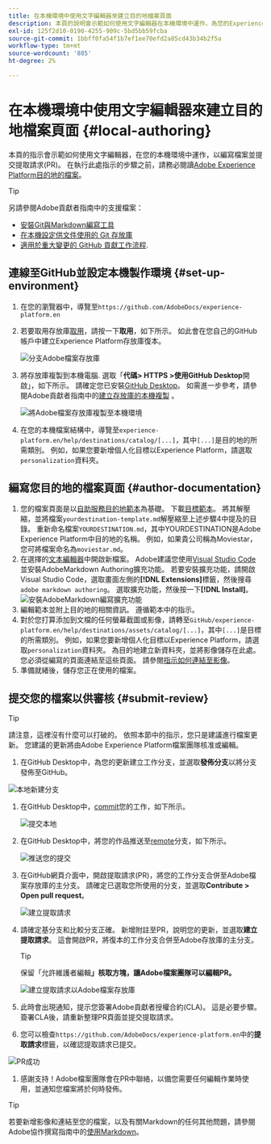 ```yaml
---
title: 在本機環境中使用文字編輯器來建立目的地檔案頁面
description: 本頁的說明會示範如何使用文字編輯器在本機環境中運作，為您的Experience Platform目的地製作檔案頁面並提交以供審核。
exl-id: 125f2d10-0190-4255-909c-5bd5bb59fcba
source-git-commit: 1bbff0fa54f1b7ef1ee70efd2a85cd43b34b2f5a
workflow-type: tm+mt
source-wordcount: '885'
ht-degree: 2%

---
```


# 在本機環境中使用文字編輯器來建立目的地檔案頁面 {#local-authoring}

本頁的指示會示範如何使用文字編輯器，在您的本機環境中運作，以編寫檔案並提交提取請求(PR)。 在執行此處指示的步驟之前，請務必閱讀[Adobe Experience Platform目的地的檔案](./documentation-instructions.md)。

>[!TIP]
>
>另請參閱Adobe貢獻者指南中的支援檔案：
>* [安裝Git與Markdown編寫工具](https://experienceleague.adobe.com/docs/contributor/contributor-guide/setup/install-tools.html?lang=en)
>* [在本機設定供文件使用的 Git 存放庫](https://experienceleague.adobe.com/docs/contributor/contributor-guide/setup/local-repo.html?lang=en)
>* [適用於重大變更的 GitHub 貢獻工作流程](https://experienceleague.adobe.com/docs/contributor/contributor-guide/setup/full-workflow.html?lang=en).


## 連線至GitHub並設定本機製作環境 {#set-up-environment}

1. 在您的瀏覽器中，導覽至`https://github.com/AdobeDocs/experience-platform.en`
2. 若要取用存放庫[取用](https://experienceleague.adobe.com/docs/contributor/contributor-guide/setup/local-repo.html?lang=en#fork-the-repository)，請按一下&#x200B;**取用**，如下所示。 如此會在您自己的GitHub帳戶中建立Experience Platform存放庫復本。

   ![分支Adobe檔案存放庫](./assets/ssd-fork-repository.gif)

3. 將存放庫複製到本機電腦. 選取「**代碼> HTTPS >使用GitHub Desktop**&#x200B;開啟」，如下所示。 請確定您已安裝[GitHub Desktop](https://desktop.github.com/)。 如需進一步參考，請參閱Adobe貢獻者指南中的[建立存放庫的本機複製](https://experienceleague.adobe.com/docs/contributor/contributor-guide/setup/local-repo.html?lang=en#create-a-local-clone-of-the-repository) 。

   ![將Adobe檔案存放庫複製至本機環境](./assets/clone-local.png)

4. 在您的本機檔案結構中，導覽至`experience-platform.en/help/destinations/catalog/[...]`，其中`[...]`是目的地的所需類別。 例如，如果您要新增個人化目標以Experience Platform，請選取`personalization`資料夾。

## 編寫您目的地的檔案頁面 {#author-documentation}

1. 您的檔案頁面是以[自助服務目的地範本](./self-service-template.md)為基礎。 下載[目標範本](assets/yourdestination-template.zip)。 將其解壓縮，並將檔案`yourdestination-template.md`解壓縮至上述步驟4中提及的目錄。  重新命名檔案`YOURDESTINATION.md`，其中YOURDESTINATION是Adobe Experience Platform中目的地的名稱。 例如，如果貴公司稱為Moviestar，您可將檔案命名為`moviestar.md`。
2. 在選擇的[文本編輯器](https://experienceleague.adobe.com/docs/contributor/contributor-guide/setup/install-tools.html?lang=en#understand-markdown-editors)中開啟新檔案。 Adobe建議您使用[Visual Studio Code](https://code.visualstudio.com/)並安裝AdobeMarkdown Authoring擴充功能。 若要安裝擴充功能，請開啟Visual Studio Code，選取畫面左側的&#x200B;**[!DNL Extensions]**&#x200B;標籤，然後搜尋`adobe markdown authoring`。 選取擴充功能，然後按一下&#x200B;**[!DNL Install]**。
   ![安裝AdobeMarkdown編寫擴充功能](./assets/install-adobe-markdown-extension.gif)
3. 編輯範本並附上目的地的相關資訊。 遵循範本中的指示。
4. 對於您打算添加到文檔的任何螢幕截圖或影像，請轉至`GitHub/experience-platform.en/help/destinations/assets/catalog/[...]`，其中`[...]`是目標的所需類別。 例如，如果您要新增個人化目標以Experience Platform，請選取`personalization`資料夾。 為目的地建立新資料夾，並將影像儲存在此處。 您必須從編寫的頁面連結至這些頁面。 請參閱[指示如何連結至影像](https://experienceleague.adobe.com/docs/contributor/contributor-guide/writing-essentials/linking.html?lang=en#link-to-images)。
5. 準備就緒後，儲存您正在使用的檔案。

## 提交您的檔案以供審核 {#submit-review}

>[!TIP]
>
>請注意，這裡沒有什麼可以打破的。 依照本節中的指示，您只是建議進行檔案更新。 您建議的更新將由Adobe Experience Platform檔案團隊核准或編輯。

1. 在GitHub Desktop中，為您的更新建立工作分支，並選取&#x200B;**發佈分支**&#x200B;以將分支發佈至GitHub。

![本地新建分支](./assets/new-branch-local.gif)

1. 在GitHub Desktop中，[commit](https://docs.github.com/en/free-pro-team@latest/github/getting-started-with-github/github-glossary#commit)您的工作，如下所示。

   ![提交本地](./assets/commit-local.png)

1. 在GitHub Desktop中，將您的作品推送至[remote](https://docs.github.com/en/free-pro-team@latest/github/getting-started-with-github/github-glossary#remote)分支，如下所示。[](https://docs.github.com/en/free-pro-team@latest/github/getting-started-with-github/github-glossary#push)

   ![推送您的提交](./assets/push-local-to-remote.png)

1. 在GitHub網頁介面中，開啟提取請求(PR)，將您的工作分支合併至Adobe檔案存放庫的主分支。 請確定已選取您所使用的分支，並選取&#x200B;**Contribute > Open pull request**。

   ![建立提取請求](./assets/ssd-create-pull-request-1.gif)

1. 請確定基分支和比較分支正確。 新增附註至PR，說明您的更新，並選取&#x200B;**建立提取請求**。 這會開啟PR，將復本的工作分支合併至Adobe存放庫的主分支。
   >[!TIP]
   >
   >保留「允許維護者編輯&#x200B;**」核取方塊，讓Adobe檔案團隊可以編輯PR。**

   ![建立提取請求以Adobe檔案存放庫](./assets/ssd-create-pull-request-2.png)

1. 此時會出現通知，提示您簽署Adobe貢獻者授權合約(CLA)。 這是必要步驟。 簽署CLA後，請重新整理PR頁面並提交提取請求。

1. 您可以檢查`https://github.com/AdobeDocs/experience-platform.en`中的&#x200B;**提取請求**&#x200B;標籤，以確認提取請求已提交。

![PR成功](./assets/ssd-pr-successful.png)

1. 感謝支持！Adobe檔案團隊會在PR中聯絡，以備您需要任何編輯作業時使用，並通知您檔案將於何時發佈。

>[!TIP]
>
>若要新增影像和連結至您的檔案，以及有關Markdown的任何其他問題，請參閱Adobe協作撰寫指南中的[使用Markdown](https://experienceleague.adobe.com/docs/contributor/contributor-guide/writing-essentials/markdown.html?lang=en)。

